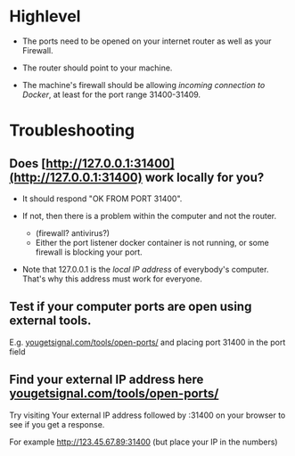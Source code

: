 # Highlevel

- The ports need to be opened on your internet router as well as your Firewall. 

- The router should point to your machine. 

- The machine's firewall should be allowing *incoming connection to Docker*, at least for the port range 31400-31409.

# Troubleshooting

## Does [http://127.0.0.1:31400](http://127.0.0.1:31400) work locally for you?
 
- It should respond "OK FROM PORT 31400". 

- If not, then there is a problem within the computer and not the router. 
  - (firewall? antivirus?)
  - Either the port listener docker container is not running, or some firewall is blocking your port. 

- Note that 127.0.0.1 is the *local IP address* of everybody's computer. That's why this address must work for everyone. 

## Test if your computer ports are open using external tools.

E.g. [yougetsignal.com/tools/open-ports/](http://yougetsignal.com/tools/open-ports/) and placing port 31400 in the port field

## Find your external IP address here [yougetsignal.com/tools/open-ports/](http://yougetsignal.com/tools/open-ports/) 

Try visiting Your external IP address followed by :31400 on your browser to see if you get a response. 

For example http://123.45.67.89:31400 (but place your IP in the numbers)
